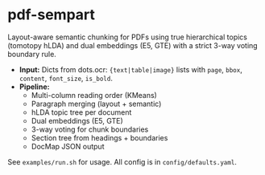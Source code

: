 # pdf-sempart

Layout-aware semantic chunking for PDFs using true hierarchical topics (tomotopy hLDA) and dual embeddings (E5, GTE) with a strict 3-way voting boundary rule.

- **Input:** Dicts from dots.ocr: `{text|table|image}` lists with `page`, `bbox`, `content`, `font_size`, `is_bold`.
- **Pipeline:**
  - Multi-column reading order (KMeans)
  - Paragraph merging (layout + semantic)
  - hLDA topic tree per document
  - Dual embeddings (E5, GTE)
  - 3-way voting for chunk boundaries
  - Section tree from headings + boundaries
  - DocMap JSON output

See `examples/run.sh` for usage. All config is in `config/defaults.yaml`.
